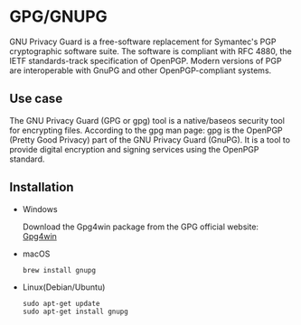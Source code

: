 # GPG/GNUPG

GNU Privacy Guard is a free-software replacement for Symantec's PGP cryptographic software suite. The software is compliant with RFC 4880, the IETF standards-track specification of OpenPGP. Modern versions of PGP are interoperable with GnuPG and other OpenPGP-compliant systems.


## Use case

The GNU Privacy Guard (GPG or gpg) tool is a native/baseos security tool for encrypting files. According to the gpg man page: gpg is the OpenPGP (Pretty Good Privacy) part of the GNU Privacy Guard (GnuPG). It is a tool to provide digital encryption and signing services using the OpenPGP standard.


## Installation

-  Windows

    Download the Gpg4win package from the GPG official website: [Gpg4win](https://www.gpg4win.org/)


-  macOS

    ```
    brew install gnupg
    ```

- Linux(Debian/Ubuntu)

    ```
    sudo apt-get update
    sudo apt-get install gnupg
    ```